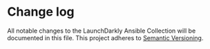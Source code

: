 Change log
================================================

All notable changes to the LaunchDarkly Ansible Collection will be documented in this file. This project adheres to [Semantic Versioning](https://semver.org).
